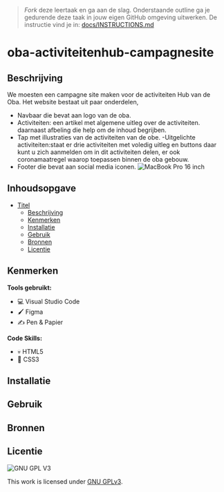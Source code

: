 > _Fork_ deze leertaak en ga aan de slag. Onderstaande outline ga je gedurende deze taak in jouw eigen GitHub omgeving uitwerken. De instructie vind je in: [docs/INSTRUCTIONS.md](docs/INSTRUCTIONS.md)

# oba-activiteitenhub-campagnesite

## Beschrijving
<!-- Voeg een link toe naar Github Pages 🌐-->
We moesten  een campagne site maken voor de activiteiten Hub van de Oba. Het website bestaat uit paar onderdelen,
- Navbaar die bevat aan logo van de oba.
- Activiteiten: een artikel met algemene uitleg over de activiteiten. daarnaast afbeling die help om de inhoud begrijben.
- Tap met illustraties van de activiteiten van de obe.
-Uitgelichte activiteiten:staat er drie activiteiten met voledig uitleg en buttons daar kunt u zich aanmelden om in dit activiteiten delen, er ook coronamaatregel waarop toepassen binnen de oba gebouw.
- Footer die bevat aan social media iconen.
![MacBook Pro 16 inch](https://user-images.githubusercontent.com/90189815/144242746-a306af5e-48d0-46ca-bc49-241672438897.png)

## Inhoudsopgave

- [Titel](#titel)
  * [Beschrijving](#beschrijving)
  * [Kenmerken](#kenmerken)
  * [Installatie](#installatie)
  * [Gebruik](#gebruik)
  * [Bronnen](#bronnen)
  * [Licentie](#licentie)

## Kenmerken
**Tools gebruikt:**
- 💻 Visual Studio Code
- 🖌️ Figma
- ✍️ Pen & Papier

**Code Skills:**
- 💀 HTML5
- 🧍 CSS3
## Installatie

## Gebruik

## Bronnen

## Licentie

![GNU GPL V3](https://www.gnu.org/graphics/gplv3-127x51.png)

This work is licensed under [GNU GPLv3](./LICENSE).
